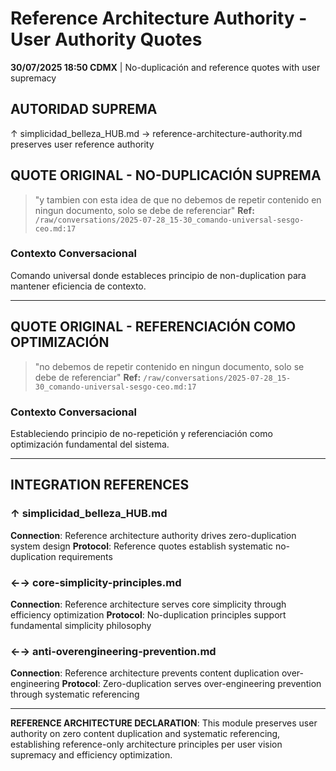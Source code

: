 # Reference Architecture Authority - User Authority Quotes

**30/07/2025 18:50 CDMX** | No-duplicación and reference quotes with user supremacy

## AUTORIDAD SUPREMA
↑ simplicidad_belleza_HUB.md → reference-architecture-authority.md preserves user reference authority

## QUOTE ORIGINAL - NO-DUPLICACIÓN SUPREMA
> "y tambien con esta idea de que no debemos de repetir contenido en ningun documento, solo se debe de referenciar"
**Ref:** `/raw/conversations/2025-07-28_15-30_comando-universal-sesgo-ceo.md:17`

### Contexto Conversacional
Comando universal donde estableces principio de non-duplication para mantener eficiencia de contexto.

---

## QUOTE ORIGINAL - REFERENCIACIÓN COMO OPTIMIZACIÓN
> "no debemos de repetir contenido en ningun documento, solo se debe de referenciar"
**Ref:** `/raw/conversations/2025-07-28_15-30_comando-universal-sesgo-ceo.md:17`

### Contexto Conversacional
Estableciendo principio de no-repetición y referenciación como optimización fundamental del sistema.

---

## INTEGRATION REFERENCES

### ↑ simplicidad_belleza_HUB.md
**Connection**: Reference architecture authority drives zero-duplication system design
**Protocol**: Reference quotes establish systematic no-duplication requirements

### ←→ core-simplicity-principles.md
**Connection**: Reference architecture serves core simplicity through efficiency optimization
**Protocol**: No-duplication principles support fundamental simplicity philosophy

### ←→ anti-overengineering-prevention.md
**Connection**: Reference architecture prevents content duplication over-engineering
**Protocol**: Zero-duplication serves over-engineering prevention through systematic referencing

---

**REFERENCE ARCHITECTURE DECLARATION**: This module preserves user authority on zero content duplication and systematic referencing, establishing reference-only architecture principles per user vision supremacy and efficiency optimization.